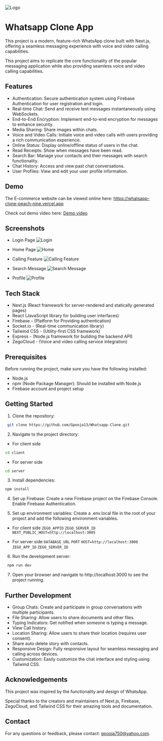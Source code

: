 
![Logo](https://res.cloudinary.com/cloudtrial/image/upload/v1715092003/logo-whatsapp-transparent-background-22_zytltr.png)

# Whatsapp Clone App

This project is a modern, feature-rich WhatsApp clone built with Next.js, offering a seamless messaging experience with voice and video calling capabilities.

This project aims to replicate the core functionality of the popular messaging application while also providing seamless voice and video calling capabilities.

## Features

- Authentication: Secure authentication system using Firebase Authentication for user registration and login. 
- Real-time Chat: Send and receive text messages instantaneously using WebSockets.
- End-to-End Encryption: Implement end-to-end encryption for messages to enhance security.
- Media Sharing: Share images within chats.
- Voice and Video Calls: Initiate voice and video calls with users providing a rich communication experience.
- Online Status: Display online/offline status of users in the chat.
- Read Receipts: Show when messages have been read.
- Search Bar: Manage your contacts and their messages with search functionality.
- Chat History: Access and view past chat conversations.
- User Profiles: View and edit your user profile information.

## Demo

The E-commerce website can be viewed online here:
https://whatsapp-clone-peach-nine.vercel.app

Check out demo video here: [Demo video](https://res.cloudinary.com/cloudtrial/video/upload/v1715411726/InShot_20240510_130024063_qgchjr.mp4)

## Screenshots

- Login Page
![Login](https://res.cloudinary.com/cloudtrial/image/upload/v1715094660/Screenshot_227_ptqst4.png)

- Home Page
![Home](https://res.cloudinary.com/cloudtrial/image/upload/v1715094662/Screenshot_225_pdxsbw.png)

- Calling Feature
![Calling Feature](https://res.cloudinary.com/cloudtrial/image/upload/v1715094663/Screenshot_229_zw7crm.png)

- Search Message
![Search Message](https://res.cloudinary.com/cloudtrial/image/upload/v1715094661/Screenshot_233_zulm6g.png)

- Profile
![Profile](https://res.cloudinary.com/cloudtrial/image/upload/v1715094661/Screenshot_232_hnohwl.png)

## Tech Stack

- Next.js (React framework for server-rendered and statically generated pages)
- React (JavaScript library for building user interfaces)
- Firebase - (Platform for Providing authentication)
- Socket.io - (Real-time communication library)
- Tailwind CSS - (Utility-first CSS framework)
- Express - (Node.js framework for building the backend API)
- ZegoCloud - (Voice and video calling service integration)

## Prerequisites

Before running the project, make sure you have the following installed:

- Node.js
- npm (Node Package Manager): Should be installed with Node.js
- Firebase account and project setup

## Getting Started

1. Clone the repository: 
```bash
 git clone https://github.com/Gpooja13/Whatsapp-Clone.git
```

2. Navigate to the project directory:
- For client side
```bash
cd client 
```
- For server side
```bash
cd server 
```

3. Install dependencies: 
```bash
npm install
```
4. Set up Firebase: 
Create a new Firebase project on the Firebase Console.
Enable Firebase Authentication.

5. Set up environment variables: 
Create a .env.local file in the root of your project and add the following environment variables.

- For client side
`ZEGO_APPID`
`ZEGO_SERVER_ID`
`NEXT_PUBLIC_HOST=http://localhost:3005`

- For server side
`DATABASE_URL`
`PORT`
`HOST=http://localhost:3000`
`ZEGO_APP_ID`
`ZEGO_SERVER_ID`

6. Run the development server: 
```bash
 npm run dev
```

7. Open your browser and navigate to http://localhost:3000 to see the project running.

## Further Development

- Group Chats: Create and participate in group conversations with multiple participants.
- File Sharing: Allow users to share documents and other files.
- Typing Indicators: Get notified when someone is typing a message.
- View Call history.
- Location Sharing: Allow users to share their location (requires user consent).
- Share auto delete story with contacts.
- Responsive Design: Fully responsive layout for seamless messaging and calling across devices.
- Customization: Easily customize the chat interface and styling using Tailwind CSS.

## Acknowledgements

This project was inspired by the functionality and design of WhatsApp.

Special thanks to the creators and maintainers of Next.js, Firebase, ZegoCloud, and Tailwind CSS for their amazing tools and documentation.

## Contact

For any questions or feedback, please contact: gpooja750@yahoo.com.


